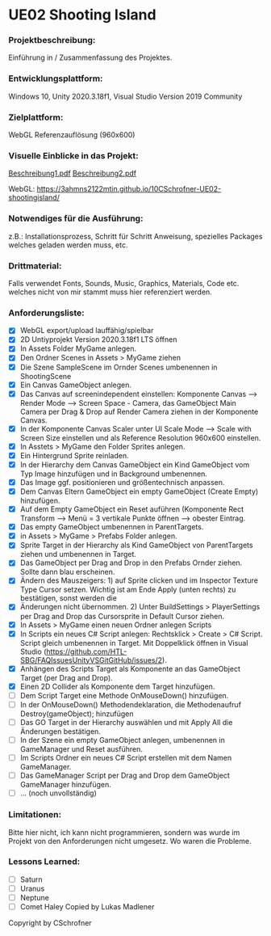 # UE02 Shooting Island 

### Projektbeschreibung: 
Einführung in / Zusammenfassung des Projektes. 

### Entwicklungsplattform: 
Windows 10, Unity 2020.3.18f1, Visual Studio Version 2019 Community

### Zielplattform: 
WebGL Referenzauflösung (960x600) 

### Visuelle Einblicke in das Projekt: 
[Beschreibung1.pdf](https://github.com/3ahmns2122mtin/10CSchrofner-UE02-shootingisland/files/7324754/Beschreibung1.pdf)
[Beschreibung2.pdf](https://github.com/3ahmns2122mtin/10CSchrofner-UE02-shootingisland/files/7324755/Beschreibung2.pdf)

WebGL:  https://3ahmns2122mtin.github.io/10CSchrofner-UE02-shootingisland/


### Notwendiges für die Ausführung: 
z.B.: Installationsprozess, Schritt für Schritt Anweisung, spezielles Packages welches geladen werden muss, etc.  

### Drittmaterial: 
Falls verwendet Fonts, Sounds, Music, Graphics, Materials, Code etc. welches nicht von mir stammt muss hier referenziert werden. 

### Anforderungsliste:  
- [x] WebGL export/upload lauffähig/spielbar
- [x] 2D Untiyprojekt Version 2020.3.18f1 LTS öffnen
- [x] In Assets Folder MyGame anlegen.
- [x] Den Ordner Scenes in Assets > MyGame ziehen
- [x] Die Szene SampleScene im Ornder Scenes umbenennen in ShootingScene
- [x] Ein Canvas GameObject anlegen.
- [x] Das Canvas auf screenindependent einstellen: Komponente Canvas --> Render Mode --> Screen Space - Camera, 
das GameObject Main Camera per Drag & Drop auf Render Camera ziehen in der Komponente Canvas.
- [x] In der Komponente Canvas Scaler unter UI Scale Mode --> Scale with Screen Size einstellen und als Reference Resolution 960x600 einstellen.
- [x] In Asstets > MyGame den Folder Sprites anlegen. 
- [x] Ein Hintergrund Sprite reinladen.
- [x] In der Hierarchy dem Canvas GameObject ein Kind GameObject vom Typ Image hinzufügen und in Background umbenennen.
- [x] Das Image ggf. positionieren und größentechnisch anpassen.
- [x] Dem Canvas Eltern GameObject ein empty GameObject (Create Empty) hinzufügen. 
- [x] Auf dem Empty GameObject ein Reset auführen (Komponente Rect Transform --> Menü = 3 vertikale Punkte öffnen --> obester Eintrag. 
- [x] Das empty GameObject umbenennen in ParentTargets.
- [x] in Assets > MyGame > Prefabs Folder anlegen.
- [x] Sprite Target in der Hierarchy als Kind GameObject von ParentTargets ziehen und umbenennen in Target.
- [x] Das GameObject per Drag and Drop in den Prefabs Ornder ziehen. Sollte dann blau erscheinen. 
- [x] Ändern des Mauszeigers: 1) auf Sprite clicken und im Inspector Texture Type Cursor setzen. Wichtig ist am Ende Apply (unten rechts) zu bestätigen, sonst werden die 
- [x] Änderungen nicht übernommen. 2) Unter BuildSettings > PlayerSettings per Drag and Drop das Cursorsprite in Default Cursor ziehen. 
- [x] In Assets > MyGame einen neuen Ordner anlegen Scripts
- [x] In Scripts ein neues C# Script anlegen: Rechtsklick > Create > C# Script. Script gleich umbenennen in Target. Mit Doppelklick öffnen in Visual Studio (https://github.com/HTL-SBG/FAQIssuesUnityVSGitGitHub/issues/2).
- [x] Anhängen des Scripts Target als Komponente an das GameObject Target (per Drag and Drop). 
- [x] Einen 2D Collider als Komponente dem Target hinzufügen. 
- [ ] Dem Script Target eine Methode OnMouseDown() hinzufügen. 
- [ ] In der OnMouseDown() Methodendeklaration, die Methodenaufruf Destroy(gameObject); hinzufügen
- [ ] Das GO Target in der Hierarchy auswählen und mit Apply All die Änderungen bestätigen. 
- [ ] In der Szene ein empty GameObject anlegen, umbenennen in GameManager und Reset ausführen. 
- [ ] Im Scripts Ordner ein neues C# Script erstellen mit dem Namen GameManager.
- [ ] Das GameManager Script per Drag and Drop dem GameObject GameManager hinzufügen.
- [ ] ... (noch unvollständig)

### Limitationen:
Bitte hier nicht, ich kann nicht programmieren, sondern was wurde im Projekt von den Anforderungen nicht umgesetz. Wo waren die Probleme. 

### Lessons Learned:
- [ ] Saturn
- [ ] Uranus
- [ ] Neptune
- [ ] Comet Haley
Copied by Lukas Madlener

Copyright by CSchrofner
